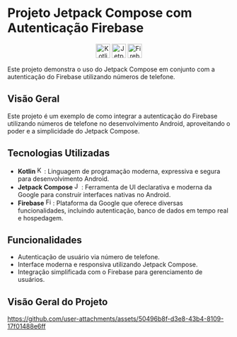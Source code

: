 # Projeto Jetpack Compose com Autenticação Firebase

<p align="center">
  <img src="https://upload.wikimedia.org/wikipedia/commons/thumb/7/74/Kotlin_Icon.png/48px-Kotlin_Icon.png" alt="Kotlin" width="32" height="32"/>
  <img src="https://developer.android.com/images/brand/Android_Robot.png?hl=pt-br" alt="Jetpack Compose" width="32" height="32"/>
  <img src="https://firebase.google.com/downloads/brand-guidelines/SVG/logo-logomark.svg" alt="Firebase" width="32" height="32"/>
</p>

Este projeto demonstra o uso do Jetpack Compose em conjunto com a autenticação do Firebase utilizando números de telefone.

## Visão Geral

Este projeto é um exemplo de como integrar a autenticação do Firebase utilizando números de telefone no desenvolvimento Android, aproveitando o poder e a simplicidade do Jetpack Compose.

## Tecnologias Utilizadas

- **Kotlin** <img src="https://upload.wikimedia.org/wikipedia/commons/thumb/7/74/Kotlin_Icon.png/48px-Kotlin_Icon.png" alt="Kotlin" width="16" height="16"/>: Linguagem de programação moderna, expressiva e segura para desenvolvimento Android.
- **Jetpack Compose** <img src="https://developer.android.com/images/brand/Android_Robot.png?hl=pt-br" alt="Jetpack Compose" width="16" height="16"/>: Ferramenta de UI declarativa e moderna da Google para construir interfaces nativas no Android.
- **Firebase** <img src="https://firebase.google.com/downloads/brand-guidelines/SVG/logo-logomark.svg" alt="Firebase" width="16" height="16"/>: Plataforma da Google que oferece diversas funcionalidades, incluindo autenticação, banco de dados em tempo real e hospedagem.

## Funcionalidades

- Autenticação de usuário via número de telefone.
- Interface moderna e responsiva utilizando Jetpack Compose.
- Integração simplificada com o Firebase para gerenciamento de usuários.

## Visão Geral do Projeto

https://github.com/user-attachments/assets/50496b8f-d3e8-43b4-8109-17f01488e6ff

